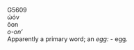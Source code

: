 <body>
  <p>G5609<br>  ὠόν  <br> ōon  <br><i>o-on‘ </i><br>Apparently a primary word; an <i>egg:</i> - egg.<br></p>
 </body>